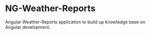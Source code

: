 # NG-Weather-Reports
Angular Weather-Reports application to build up knowledge base on Angular development.
